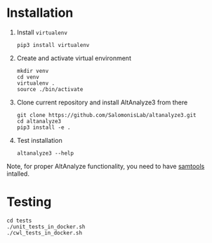 # Installation

1. Install `virtualenv`
   ```
   pip3 install virtualenv
   ```
2. Create and activate virtual environment
   ```
   mkdir venv
   cd venv
   virtualenv .
   source ./bin/activate
   ```
3. Clone current repository and install AltAnalyze3 from there
   ```
   git clone https://github.com/SalomonisLab/altanalyze3.git
   cd altanalyze3
   pip3 install -e .
   ```
4. Test installation
   ```
   altanalyze3 --help
   ```

Note, for proper AltAnalyze functionality, you need to have [samtools](https://formulae.brew.sh/formula/samtools) intalled.

# Testing

```
cd tests
./unit_tests_in_docker.sh
./cwl_tests_in_docker.sh
```

